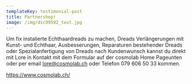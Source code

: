 ```yaml
---
templateKey: testimonial-post
title: Partnershop!
image: /img/dsc09592_text.jpg
---
```

Um  fix instalierte Echthaardreads zu machen, Dreads Verlängerungen mit Kunst- und Echthaar, Ausbesserungen, Reparaturen bestehender Dreads oder Spezialanfertigung von Dreads nach Kundenwunsch kannst du direkt mit Lore in Kontakt mit dem Formular auf der cosmolab Home Pageunten oder per email lore@cosmolab.ch oder Telefon 079 606 50 33 kommen.

<https://www.cosmolab.ch/>
